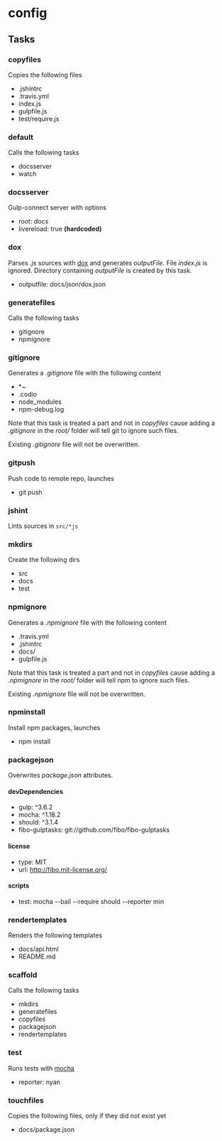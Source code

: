 
# config

## Tasks

### copyfiles

Copies the following files

  * .jshintrc
  * .travis.yml
  * index.js
  * gulpfile.js
  * test/require.js

### default

Calls the following tasks

  * docsserver
  * watch

### docsserver

Gulp-connect server with options

  * root: docs
  * livereload: true **(hardcoded)**

### dox

Parses *.js* sources with [dox](https://github.com/visionmedia/dox) and
generates *outputFile*. File *index.js* is ignored. Directory containing
*outputFile* is created by this task.

  * outputfile: docs/json/dox.json

### generatefiles

Calls the following tasks

  * gitignore
  * npmignore

### gitignore

Generates a *.gitignore* file with the following content

  * *~
  * .codio
  * node_modules
  * npm-debug.log

Note that this task is treated a part and not in *copyfiles* cause adding a 
*.gitignore* in the *root/* folder will tell git to ignore such files.

Existing *.gitignore* file will not be overwritten.

### gitpush

Push code to remote repo, launches

  * git push

### jshint

Lints sources in `src/*js`

### mkdirs

Create the following dirs

  * src
  * docs
  * test

### npmignore

Generates a *.npmignore* file with the following content

  * .travis.yml
  * .jshintrc
  * docs/
  * gulpfile.js

Note that this task is treated a part and not in *copyfiles* cause adding a
*.npmignore* in the *root/* folder will tell npm to ignore such files.

Existing *.npmignore* file will not be overwritten.

### npminstall

Install npm packages, launches

  * npm install

### packagejson

Overwrites *package.json* attributes.

#### devDependencies

  * gulp: ^3.6.2
  * mocha: ^1.18.2
  * should: ^3.1.4
  * fibo-gulptasks: git://github.com/fibo/fibo-gulptasks

#### license

  * type: MIT
  * url: http://fibo.mit-license.org/

#### scripts

  * test: mocha --bail --require should --reporter min

### rendertemplates

Renders the following templates

  * docs/api.html
  * README.md

### scaffold

Calls the following tasks

  * mkdirs
  * generatefiles
  * copyfiles
  * packagejson
  * rendertemplates

### test

Runs tests with [mocha](http://visionmedia.github.io/mocha/)

  * reporter: nyan

### touchfiles

Copies the following files, only if they did not exist yet

  * docs/package.json


